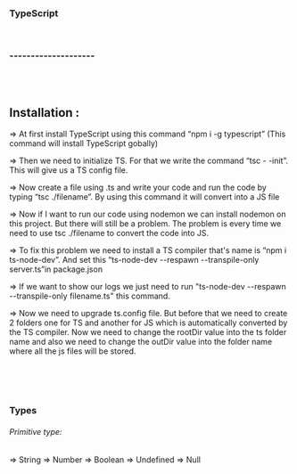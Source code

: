 <h3>TypeScript</h3>
<br/>
<h3>--------------------</h3>
<br/>
<br/>




<h2>Installation :</h2>

=> At first install TypeScript using this command “npm i -g typescript” (This command will install TypeScript gobally)
<br/>

=> Then we need to initialize TS. For that we write the command “tsc - -init”. This will give us a TS config file.
<br/>

=> Now create a file using .ts and write your code and run the code by typing “tsc ./filename”. By using this command it will convert into a JS file
<br/>

=> Now if I want to run our code using nodemon we can install nodemon on this project. But there will still be a problem. The problem is every time we need to use tsc ./filename to convert the code into JS. 
<br/>

=> To fix this problem we need to install a TS compiler that's name is “npm i ts-node-dev”. And set this “ts-node-dev --respawn --transpile-only server.ts”in package.json
<br/>

=> If we want to show our logs we just need to run "ts-node-dev --respawn --transpile-only filename.ts" this command.

=> Now we need to upgrade ts.config file. But before that we need to create 2 folders one for TS and another for JS which is automatically converted by the TS compiler. Now we need to change the rootDir value into the ts folder name and also we need to change the outDir value into the folder name where all the js files will be stored. 

<br/>
<br/>
<br/>

<h3>Types</h3>
<h6>Primitive type:</h6>

=> String
=> Number
=> Boolean 
=> Undefined 
=> Null



